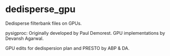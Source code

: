 # dedisperse_gpu

Dedisperse filterbank files on GPUs.

pysigproc: Originally developed by Paul Demorest. GPU implementations by Devansh Agarwal.

GPU edits for dedispersion plan and PRESTO by ABP & DA.
